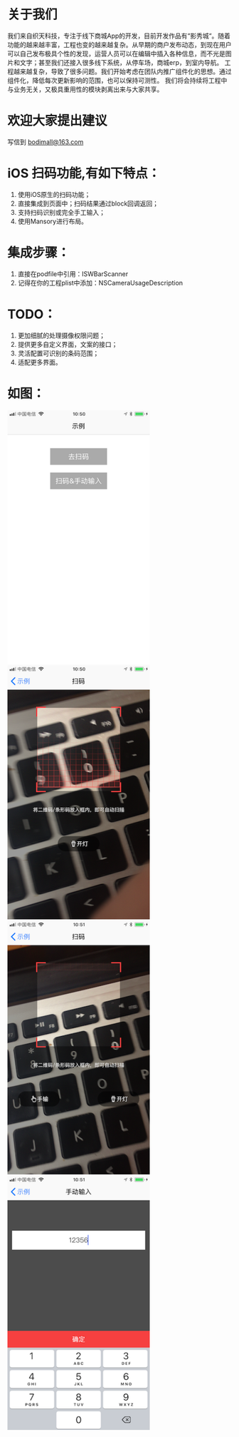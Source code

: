 # 关于我们
我们来自织天科技，专注于线下商城App的开发，目前开发作品有“影秀城“。随着功能的越来越丰富，工程也变的越来越复杂。从早期的商户发布动态，到现在用户可以自己发布极具个性的发现，运营人员可以在编辑中插入各种信息，而不光是图片和文字；甚至我们还接入很多线下系统，从停车场，商城erp，到室内导航。
工程越来越复杂，导致了很多问题。我们开始考虑在团队内推广组件化的思想。通过组件化，降低每次更新影响的范围，也可以保持可测性。
我们将会持续将工程中与业务无关，又极具重用性的模块剥离出来与大家共享。

# 欢迎大家提出建议
写信到 bodimall@163.com

# iOS 扫码功能,有如下特点：
1. 使用iOS原生的扫码功能；
2. 直接集成到页面中；扫码结果通过block回调返回；
3. 支持扫码识别或完全手工输入；
4. 使用Mansory进行布局。

# 集成步骤：
1. 直接在podfile中引用：ISWBarScanner
2. 记得在你的工程plist中添加：NSCameraUsageDescription

# TODO：
1. 更加细腻的处理摄像权限问题；
2. 提供更多自定义界面，文案的接口；
3. 灵活配置可识别的条码范围；
4. 适配更多界面。

# 如图：
<img src="https://github.com/hzzhitian/ISWBarScanner/blob/master/ScreenShot/2017-12-30%20105046.png" width="320">
<img src="https://github.com/hzzhitian/ISWBarScanner/blob/master/ScreenShot/2017-12-30%20105055.png" width="320">
<img src="https://github.com/hzzhitian/ISWBarScanner/blob/master/ScreenShot/2017-12-30%20105102.png" width="320">
<img src="https://github.com/hzzhitian/ISWBarScanner/blob/master/ScreenShot/2017-12-30%20105123.png" width="320">
